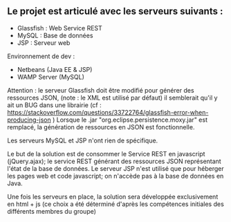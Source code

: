 ## Le projet est articulé avec les serveurs suivants : 

- Glassfish 	: 	Web Service REST
- MySQL 		:	Base de données
- JSP			:	Serveur web

Environnement de dev : 
- Netbeans (Java EE & JSP)
- WAMP Server (MySQL)


Attention : le serveur Glassfish doit être modifié pour générer des ressources JSON, (note : le XML est utilisé par défaut) il semblerait qu'il y ait un BUG dans une librairie 
(cf : https://stackoverflow.com/questions/33722764/glassfish-error-when-producing-json )
Lorsque le .jar "org.eclipse.persistence.moxy.jar" est remplacé, la génération de ressources en JSON est fonctionnelle.

Les serveurs MySQL et JSP n'ont rien de spécifique.


Le but de la solution est de consommer le Service REST en javascript (jQuery.ajax); le service REST générant des ressources JSON représentant l'état de la base de données.
Le serveur JSP n'est utilisé que pour héberger les pages web et code javascript; on n'accède pas à la base de données en Java.

Une fois les serveurs en place, la solution sera développée exclusivement en html + js 
(ce choix a été déterminé d'après les compétences initiales des différents membres du groupe)
